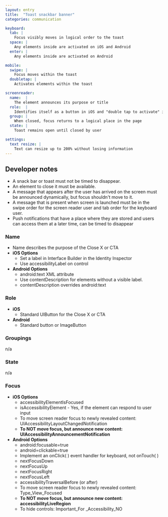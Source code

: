 ```yaml
---
layout: entry
title:  "Toast snackbar banner"
categories: communication

keyboard:
  tab: |
    Focus visibly moves in logical order to the toast
  space: |
    Any elements inside are activated on iOS and Android
  enter: |
    Any elements inside are activated on Android

mobile:
  swipe: |
    Focus moves within the toast
  doubletap: |
    Activates elements within the toast

screenreader:
  name:  |
    The element announces its purpose or title
  role:  |
    Identifies itself as a button in iOS and "double tap to activate" in Android
  group: |
    When closed, focus returns to a logical place in the page
  state: |
    Toast remains open until closed by user

settings:
  text resize: |
    Text can resize up to 200% without losing information
---
```


## Developer notes


- A snack bar or toast must not be timed to disappear.  
- An element to close it must be available.  
- A message that appears after the user has arrived on the screen must be announced dynamically, but focus shouldn't move to it.
- A message that is present when screen is launched must be in the swipe order for the screen reader user and tab order for the keyboard user.
- Push notifications that have a place where they are stored and users can access them at a later time, can be timed to disappear  
  

### Name

- Name describes the purpose of the Close X or CTA  
- **iOS Options**
  - Set a label in Interface Builder in the Identity Inspector
  - Use accessibilityLabel on control
- **Android Options**  
  - android:text XML attribute
  - Use contentDescription for elements without a visible label.
  - contentDescription overrides android:text  

### Role

- **iOS**
  - Standard UIButton for the Close X or CTA
- **Android**
  - Standard button or ImageButton  

### Groupings

n/a

### State

n/a

### Focus

- **iOS Options**
  - accessibilityElementIsFocused  
  - isAccessibilityElement - Yes, if the element can respond to user input
  - To move screen reader focus to newly revealed content: UIAccessibilityLayoutChangedNotification
  - **To NOT move focus, but announce new content: UIAccessibilityAnnouncementNotification**
- **Android Options**
  - android:focusable=true
  - android=clickable=true
  - Implement an onClick( ) event handler for keyboard, not onTouch( )
  - nextFocusDown
  - nextFocusUp
  - nextFocusRight
  - nextFocusLeft
  - accessibilityTraversalBefore (or after)
  - To move screen reader focus to newly revealed content: Type_View_Focused
  - **To NOT move focus, but announce new content: accessibilityLiveRegion**
  - To hide controls: Important_For _Accessibility_NO